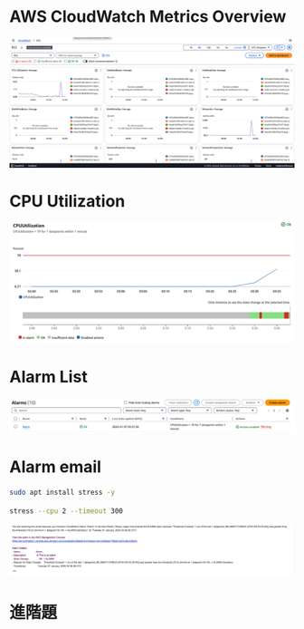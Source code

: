 # AWS CloudWatch Metrics Overview

![AWS CloudWatch Metrics](https://github.com/Kuanlinhack/git-practice/blob/main/week10/images/AWS%20CloudWatch%20Metrics.png)

# CPU Utilization

![CPU Utilization](https://github.com/Kuanlinhack/git-practice/blob/main/week10/images/CPU%20Utilization.png)

# Alarm List

![Alarm List](https://github.com/Kuanlinhack/git-practice/blob/main/week10/images/Alarm%20List.png)

# Alarm email

``` bash
sudo apt install stress -y

stress --cpu 2 --timeout 300
```

![Alarm email](https://github.com/Kuanlinhack/git-practice/blob/main/week10/images/Alarm%20email.png)

# 進階題
